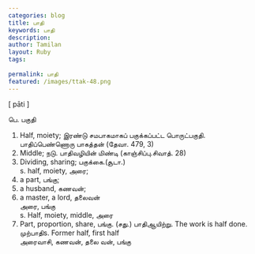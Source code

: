 ```yaml
---
categories: blog
title: பாதி
keywords: பாதி
description: 
author: Tamilan
layout: Ruby
tags: 
 
permalink: பாதி
featured: /images/ttak-48.png
---
```

  
[ pāti ]  
  
பெ. பகுதி  
1. Half, moiety; இரண்டு சமபாகமாகப் பகுக்கப்பட்ட பொருட்பகுதி. பாதிப்பெண்ணொரு பாகத்தன் (தேவா. 479, 3)  
2. Middle; நடு. பாதிவழியின் மிண்டி (காஞ்சிப்பு.சிவாத். 28)  
3. Dividing, sharing; பகுக்கை.(சூடா.)  
s. half, moiety, அரை;  
2. a part, பங்கு;  
3. a husband, கணவன்;  
4. a master, a lord, தலைவன்  
அரை, பங்கு  
s. Half, moiety, middle, அரை  
2. Part, proportion, share, பங்கு. (சது.) பாதிஆயிற்று. The work is half done. முற்பாதிs. Former half, first half  
அரைவாசி, கணவன், தலை வன், பங்கு